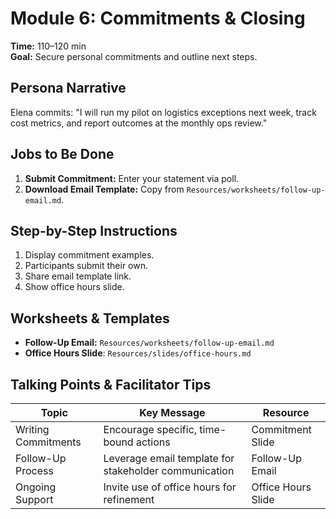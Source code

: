 # Module 6: Commitments & Closing

**Time:** 110–120 min  
**Goal:** Secure personal commitments and outline next steps.

## Persona Narrative
Elena commits: "I will run my pilot on logistics exceptions next week, track cost metrics, and report outcomes at the monthly ops review."

## Jobs to Be Done
1. **Submit Commitment:** Enter your statement via poll.  
2. **Download Email Template:** Copy from `Resources/worksheets/follow-up-email.md`.

## Step-by-Step Instructions
1. Display commitment examples.  
2. Participants submit their own.  
3. Share email template link.  
4. Show office hours slide.

## Worksheets & Templates
- **Follow-Up Email:** `Resources/worksheets/follow-up-email.md`
- **Office Hours Slide**: `Resources/slides/office-hours.md`

## Talking Points & Facilitator Tips
| Topic                   | Key Message                                                     | Resource                  |
|-------------------------|-----------------------------------------------------------------|---------------------------|
| Writing Commitments     | Encourage specific, time-bound actions                          | Commitment Slide           |
| Follow-Up Process       | Leverage email template for stakeholder communication           | Follow-Up Email           |
| Ongoing Support         | Invite use of office hours for refinement                       | Office Hours Slide        |
